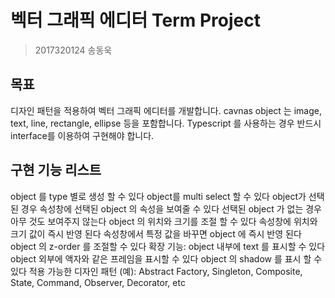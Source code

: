 # 벡터 그래픽 에디터 Term Project

> 2017320124 송동욱

## 목표

디자인 패턴을 적용하여 벡터 그래픽 에디터를 개발합니다.
cavnas object 는 image, text, line, rectangle, ellipse 등을 포함합니다.
Typescript 를 사용하는 경우 반드시 interface를 이용하여 구현해야 합니다.

## 구현 기능 리스트

object 를 type 별로 생성 할 수 있다
object를 multi select 할 수 있다
object가 선택된 경우 속성창에 선택된 object 의 속성을 보여줄 수 있다
선택된 object 가 없는 경우 아무 것도 보여주지 않는다
object 의 위치와 크기를 조절 할 수 있다
속성창에 위치와 크기 값이 즉시 반영 된다
속성창에서 특정 값을 바꾸면 object 에 즉시 반영 된다
object 의 z-order 를 조절할 수 있다
확장 기능:
object 내부에 text 를 표시할 수 있다
object 외부에 액자와 같은 프레임을 표시할 수 있다
object 의 shadow 를 표시 할 수 있다
적용 가능한 디자인 패턴 (예):
Abstract Factory, Singleton, Composite, State, Command, Observer, Decorator, etc
